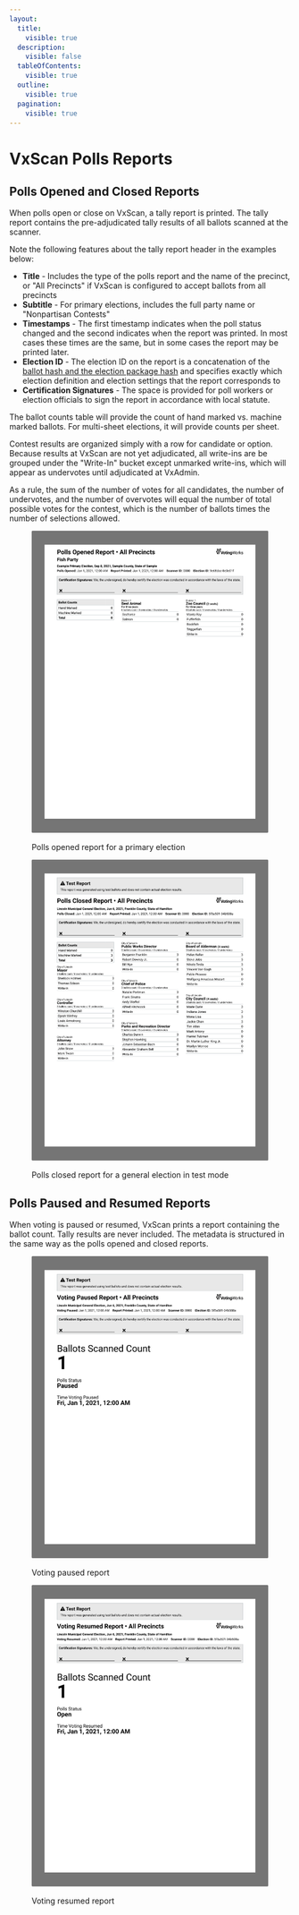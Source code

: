 ```yaml
---
layout:
  title:
    visible: true
  description:
    visible: false
  tableOfContents:
    visible: true
  outline:
    visible: true
  pagination:
    visible: true
---
```


# VxScan Polls Reports

## Polls Opened and Closed Reports

When polls open or close on VxScan, a tally report is printed. The tally report contains the pre-adjudicated tally results of all ballots scanned at the scanner.

Note the following features about the tally report header in the examples below:

* **Title** - Includes the type of the polls report and the name of the precinct, or "All Precincts" if VxScan is configured to accept ballots from all precincts
* **Subtitle** - For primary elections, includes the full party name or "Nonpartisan Contests"
* **Timestamps** - The first timestamp indicates when the poll status changed and the second indicates when the report was printed. In most cases these times are the same, but in some cases the report may be printed later.
* **Election ID** - The election ID on the report is a concatenation of the [ballot hash and the election package hash](election-package/#election-package-and-ballot-hashes) and specifies exactly which election definition and election settings that the report corresponds to
* **Certification Signatures** - The space is provided for poll workers or election officials to sign the report in accordance with local statute.

The ballot counts table will provide the count of hand marked vs. machine marked ballots. For multi-sheet elections, it will provide counts per sheet.

Contest results are organized simply with a row for candidate or option. Because results at VxScan are not yet adjudicated, all write-ins are be grouped under the "Write-In" bucket except unmarked write-ins, which will appear as undervotes until adjudicated at VxAdmin.&#x20;

As a rule, the sum of the number of votes for all candidates, the number of undervotes, and the number of overvotes will equal the number of total possible votes for the contest, which is the number of ballots times the number of selections allowed.

<figure><img src="../.gitbook/assets/image (4).png" alt="" width="563"><figcaption><p>Polls opened report for a primary election</p></figcaption></figure>

<figure><img src="../.gitbook/assets/image (5).png" alt="" width="563"><figcaption><p>Polls closed report for a general election in test mode</p></figcaption></figure>

## Polls Paused and Resumed Reports

When voting is paused or resumed, VxScan prints a report containing the ballot count. Tally results are never included. The metadata is structured in the same way as the polls opened and closed reports.

<figure><img src="../.gitbook/assets/image (6).png" alt="" width="563"><figcaption><p>Voting paused report</p></figcaption></figure>

<figure><img src="../.gitbook/assets/image (7).png" alt="" width="563"><figcaption><p>Voting resumed report</p></figcaption></figure>
